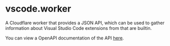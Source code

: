 # vscode.worker

A Cloudflare worker that provides a JSON API, which can be used to gather information about Visual Studio Code extensions from that are builtin.

You can view a OpenAPI documentation of the API [here](https://vscode.luxass.dev).
